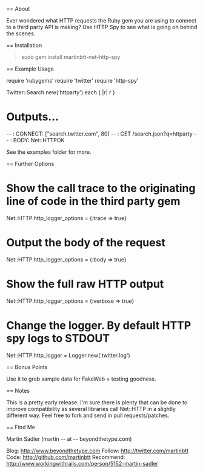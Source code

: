 == About

Ever wondered what HTTP requests the Ruby gem you are using to connect to a third party
API is making? Use HTTP Spy to see what is going on behind the scenes.

== Installation

>   sudo gem install martinbtt-net-http-spy

== Example Usage

  require 'rubygems'
  require 'twitter'
  require 'http-spy'
  
  Twitter::Search.new('httparty').each { |r| r }
  # Outputs...
  -- : CONNECT: ["search.twitter.com", 80]
  -- : GET /search.json?q=httparty
  -- : BODY: Net::HTTPOK


See the examples folder for more. 

== Further Options

# Show the call trace to the originating line of code in the third party gem
Net::HTTP.http_logger_options = {:trace => true}

# Output the body of the request 
Net::HTTP.http_logger_options = {:body => true}

# Show the full raw HTTP output
Net::HTTP.http_logger_options = {:verbose => true}

# Change the logger. By default HTTP spy logs to STDOUT 
Net::HTTP.http_logger = Logger.new('twitter.log')

== Bonus Points

Use it to grab sample data for FakeWeb = testing goodness.

== Notes

This is a pretty early release. I'm sure there is plenty that can be done to improve compatibility
as several libraries call Net::HTTP in a slightly different way. 
Feel free to fork and send in pull requests/patches.

== Find Me 

Martin Sadler (martin -- at -- beyondthetype.com)

Blog:      http://www.beyondthetype.com
Follow:    http://twitter.com/martinbtt
Code:      http://github.com/martinbtt
Recommend: http://www.workingwithrails.com/person/5152-martin-sadler